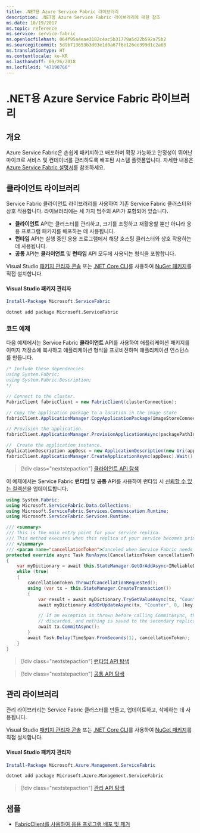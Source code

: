 ```yaml
---
title: .NET용 Azure Service Fabric 라이브러리
description: .NET용 Azure Service Fabric 라이브러리에 대한 참조
ms.date: 10/19/2017
ms.topic: reference
ms.service: service-fabric
ms.openlocfilehash: 064f95a4eae3182c4ac5b31779a5d22b592a75b2
ms.sourcegitcommit: 5d9b713653b3d03e1d0a67f6e126ee399d1c2a60
ms.translationtype: HT
ms.contentlocale: ko-KR
ms.lasthandoff: 09/26/2018
ms.locfileid: "47190766"
---
```

# <a name="azure-service-fabric-libraries-for-net"></a>.NET용 Azure Service Fabric 라이브러리

## <a name="overview"></a>개요

Azure Service Fabric은 손쉽게 패키지하고 배포하며 확장 가능하고 안정성이 뛰어난 마이크로 서비스 및 컨테이너를 관리하도록 배포된 시스템 플랫폼입니다.  자세한 내용은 [Azure Service Fabric 설명서](/azure/service-fabric/)를 참조하세요.

## <a name="client-library"></a>클라이언트 라이브러리

Service Fabric 클라이언트 라이브러리를 사용하여 기존 Service Fabric 클러스터와 상호 작용합니다.  라이브러리에는 세 가지 범주의 API가 포함되어 있습니다.

* **클라이언트** API는 클러스터를 관리하고, 크기를 조정하고 재활용할 뿐만 아니라 응용 프로그램 패키지를 배포하는 데 사용됩니다.
* **런타임** API는 실행 중인 응용 프로그램에서 해당 호스팅 클러스터와 상호 작용하는 데 사용됩니다.
* **공통** API는 **클라이언트** 및 **런타임** API 모두에 사용되는 형식을 포함합니다.

Visual Studio [패키지 관리자 콘솔][PackageManager] 또는 [.NET Core CLI][DotNetCLI]를 사용하여 [NuGet 패키지](https://www.nuget.org/packages/Microsoft.ServiceFabric)를 직접 설치합니다.

#### <a name="visual-studio-package-manager"></a>Visual Studio 패키지 관리자

```powershell
Install-Package Microsoft.ServiceFabric
```

```bash
dotnet add package Microsoft.ServiceFabric
```

### <a name="code-examples"></a>코드 예제

다음 예제에서는 Service Fabric **클라이언트** API를 사용하여 애플리케이션 패키지를 이미지 저장소에 복사하고 애플리케이션 형식을 프로비전하며 애플리케이션 인스턴스를 만듭니다.

```csharp
/* Include these dependencies
using System.Fabric;
using System.Fabric.Description;
*/

// Connect to the cluster.
FabricClient fabricClient = new FabricClient(clusterConnection);

// Copy the application package to a location in the image store
fabricClient.ApplicationManager.CopyApplicationPackage(imageStoreConnectionString, packagePath, packagePathInImageStore);

// Provision the application.
fabricClient.ApplicationManager.ProvisionApplicationAsync(packagePathInImageStore).Wait();

//  Create the application instance.
ApplicationDescription appDesc = new ApplicationDescription(new Uri(appName), appType, appVersion);
fabricClient.ApplicationManager.CreateApplicationAsync(appDesc).Wait();
```

> [!div class="nextstepaction"]
> [클라이언트 API 탐색](/dotnet/api/overview/azure/servicefabric/client)

이 예제에서는 Service Fabric **런타임** 및 **공통** API를 사용하여 런타임 시 [신뢰할 수 있는 컬렉션](/azure/service-fabric/service-fabric-reliable-services-reliable-collections)을 업데이트합니다.

```csharp
using System.Fabric;
using Microsoft.ServiceFabric.Data.Collections;
using Microsoft.ServiceFabric.Services.Communication.Runtime;
using Microsoft.ServiceFabric.Services.Runtime;

/// <summary>
/// This is the main entry point for your service replica.
/// This method executes when this replica of your service becomes primary and has write status.
/// </summary>
/// <param name="cancellationToken">Canceled when Service Fabric needs to shut down this service replica.</param>
protected override async Task RunAsync(CancellationToken cancellationToken)
{
    var myDictionary = await this.StateManager.GetOrAddAsync<IReliableDictionary<string, long>>("myDictionary");
    while (true)
    {
        cancellationToken.ThrowIfCancellationRequested();
        using (var tx = this.StateManager.CreateTransaction())
        {
            var result = await myDictionary.TryGetValueAsync(tx, "Counter");
            await myDictionary.AddOrUpdateAsync(tx, "Counter", 0, (key, value) => ++value);

            // If an exception is thrown before calling CommitAsync, the transaction aborts, all changes are
            // discarded, and nothing is saved to the secondary replicas.
            await tx.CommitAsync();
        }
        await Task.Delay(TimeSpan.FromSeconds(1), cancellationToken);
    }
}
```

> [!div class="nextstepaction"]
> [런타임 API 탐색](/dotnet/api/overview/azure/servicefabric/runtime)

> [!div class="nextstepaction"]
> [공통 API 탐색](/dotnet/api/overview/azure/servicefabric/common)

## <a name="management-library"></a>관리 라이브러리

관리 라이브러리는 Service Fabric 클러스터를 만들고, 업데이트하고, 삭제하는 데 사용됩니다.

Visual Studio [패키지 관리자 콘솔][PackageManager] 또는 [.NET Core CLI][DotNetCLI]를 사용하여 [NuGet 패키지](https://www.nuget.org/packages/Microsoft.Azure.Management.ServiceFabric)를 직접 설치합니다.

#### <a name="visual-studio-package-manager"></a>Visual Studio 패키지 관리자

```powershell
Install-Package Microsoft.Azure.Management.ServiceFabric
```

```bash
dotnet add package Microsoft.Azure.Management.ServiceFabric
```

> [!div class="nextstepaction"]
> [관리 API 탐색](/dotnet/api/overview/azure/servicefabric/management)

## <a name="samples"></a>샘플

* [FabricClient를 사용하여 응용 프로그램 배포 및 제거](/azure/service-fabric/service-fabric-deploy-remove-applications-fabricclient)

[PackageManager]: https://docs.microsoft.com/nuget/tools/package-manager-console
[DotNetCLI]: https://docs.microsoft.com/dotnet/core/tools/dotnet-add-package
